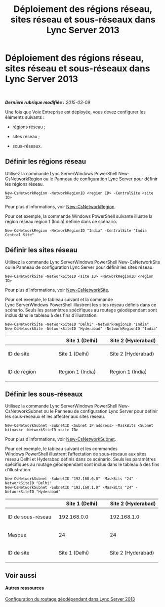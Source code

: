 ﻿---
title: Déploiement des régions réseau, sites réseau et sous-réseaux dans Lync Server 2013
TOCTitle: Déploiement des régions réseau, sites réseau et sous-réseaux dans Lync Server 2013
ms:assetid: c4b75601-3538-4d07-8d23-1ad90459ae48
ms:mtpsurl: https://technet.microsoft.com/fr-fr/library/JJ994067(v=OCS.15)
ms:contentKeyID: 53095526
ms.date: 05/20/2016
mtps_version: v=OCS.15
ms.translationtype: HT
---

# Déploiement des régions réseau, sites réseau et sous-réseaux dans Lync Server 2013

 

_**Dernière rubrique modifiée :** 2015-03-09_

Une fois que Voix Entreprise est déployée, vous devez configurer les éléments suivants :

  - régions réseau ;

  - sites réseau ;

  - sous-réseaux.

## Définir les régions réseau

Utilisez la commande Lync ServerWindows PowerShell New-CsNetworkRegion ou le Panneau de configuration Lync Server pour définir les régions réseau.

    New-CsNetworkRegion -NetworkRegionID <region ID> -CentralSite <site ID>

Pour plus d’informations, voir [New-CsNetworkRegion](new-csnetworkregion.md).

Pour cet exemple, la commande Windows PowerShell suivante illustre la région réseau region 1 (India) définie dans ce scénario.

    New-CsNetworkRegion -NetworkRegionID "India" -CentralSite "India Central Site"


## Définir les sites réseau

Utilisez la commande Lync ServerWindows PowerShell New-CsNetworkSite ou le Panneau de configuration Lync Server pour définir les sites réseau.

    New-CsNetworkSite -NetworkSiteID <site ID> -NetworkRegionID <region ID>

Pour plus d’informations, voir [New-CsNetworkSite](new-csnetworksite.md).

Pour cet exemple, le tableau suivant et la commande Lync ServerWindows PowerShell illustrent les sites réseau définis dans ce scénario. Seuls les paramètres spécifiques au routage géodépendant sont inclus dans le tableau à des fins d’illustration.

    New-CsNetworkSite -NetworkSiteID "Delhi" -NetworkRegionID "India"
    New-CsNetworkSite -NetworkSiteID "Hyderabad" -NetworkRegionID "India"


<table>
<colgroup>
<col style="width: 33%" />
<col style="width: 33%" />
<col style="width: 33%" />
</colgroup>
<thead>
<tr class="header">
<th></th>
<th>Site 1 (Delhi)</th>
<th>Site 2 (Hyderabad)</th>
</tr>
</thead>
<tbody>
<tr class="odd">
<td><p>ID de site</p></td>
<td><p>Site 1 (Delhi)</p></td>
<td><p>Site 2 (Hyderabad)</p></td>
</tr>
<tr class="even">
<td><p>ID de région</p></td>
<td><p>Region 1 (India)</p></td>
<td><p>Region 1 (India)</p></td>
</tr>
</tbody>
</table>



## Définir les sous-réseaux

Utilisez la commande Lync ServerWindows PowerShell New-CsNetworkSubnet ou le Panneau de configuration Lync Server pour définir les sous-réseaux et les affecter aux sites réseau.

    New-CsNetworkSubnet -SubnetID <Subnet IP address> -MaskBits <Subnet bitmask> -NetworkSiteID <site ID>

Pour plus d’informations, voir [New-CsNetworkSubnet](new-csnetworksubnet.md).

Pour cet exemple, le tableau suivant et les commandes Windows PowerShell illustrent l’affectation de sous-réseaux aux sites réseau Delhi et Hyderabad définis dans ce scénario. Seuls les paramètres spécifiques au routage géodépendant sont inclus dans le tableau à des fins d’illustration.

    New-CsNetworkSubnet -SubnetID "192.168.0.0" -MaskBits "24" -NetworkSiteID "Delhi"
    New-CsNetworkSubnet -SubnetID "192.168.1.0" -MaskBits "24" -NetworkSiteID "Hyderabad"


<table>
<colgroup>
<col style="width: 33%" />
<col style="width: 33%" />
<col style="width: 33%" />
</colgroup>
<thead>
<tr class="header">
<th></th>
<th>Site 1 (Delhi)</th>
<th>Site 2 (Hyderabad)</th>
</tr>
</thead>
<tbody>
<tr class="odd">
<td><p>ID de sous-réseau</p></td>
<td><p>192.168.0.0</p></td>
<td><p>192.168.1.0</p></td>
</tr>
<tr class="even">
<td><p>Masque</p></td>
<td><p>24</p></td>
<td><p>24</p></td>
</tr>
<tr class="odd">
<td><p>ID de site</p></td>
<td><p>Site 1 (Delhi)</p></td>
<td><p>Site 2 (Hyderabad)</p></td>
</tr>
</tbody>
</table>



## Voir aussi

#### Autres ressources

[Configuration du routage géodépendant dans Lync Server 2013](lync-server-2013-configuring-location-based-routing.md)

